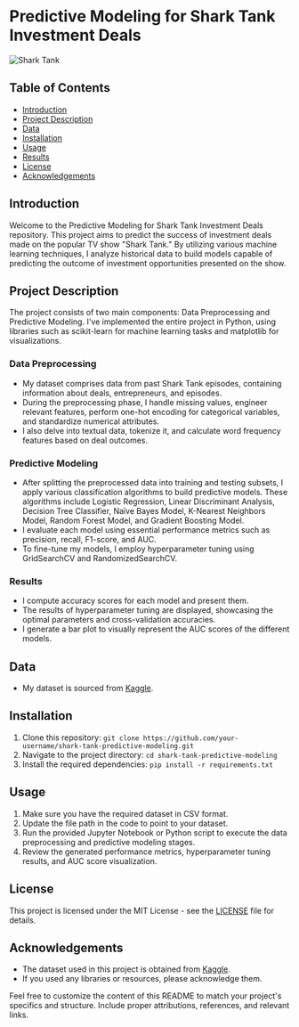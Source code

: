 # Predictive Modeling for Shark Tank Investment Deals

![Shark Tank](https://github.com/VedantMandre/SharkTank_Analysis/assets/114442140/63069e81-b36f-4537-b36a-5641c75b88fa)

## Table of Contents
- [Introduction](#introduction)
- [Project Description](#project-description)
- [Data](#data)
- [Installation](#installation)
- [Usage](#usage)
- [Results](#results)
- [License](#license)
- [Acknowledgements](#acknowledgements)

## Introduction
Welcome to the Predictive Modeling for Shark Tank Investment Deals repository. This project aims to predict the success of investment deals made on the popular TV show "Shark Tank." By utilizing various machine learning techniques, I analyze historical data to build models capable of predicting the outcome of investment opportunities presented on the show.

## Project Description
The project consists of two main components: Data Preprocessing and Predictive Modeling. I've implemented the entire project in Python, using libraries such as scikit-learn for machine learning tasks and matplotlib for visualizations.

### Data Preprocessing
- My dataset comprises data from past Shark Tank episodes, containing information about deals, entrepreneurs, and episodes.
- During the preprocessing phase, I handle missing values, engineer relevant features, perform one-hot encoding for categorical variables, and standardize numerical attributes.
- I also delve into textual data, tokenize it, and calculate word frequency features based on deal outcomes.

### Predictive Modeling
- After splitting the preprocessed data into training and testing subsets, I apply various classification algorithms to build predictive models. These algorithms include Logistic Regression, Linear Discriminant Analysis, Decision Tree Classifier, Naïve Bayes Model, K-Nearest Neighbors Model, Random Forest Model, and Gradient Boosting Model.
- I evaluate each model using essential performance metrics such as precision, recall, F1-score, and AUC.
- To fine-tune my models, I employ hyperparameter tuning using GridSearchCV and RandomizedSearchCV.

### Results
- I compute accuracy scores for each model and present them.
- The results of hyperparameter tuning are displayed, showcasing the optimal parameters and cross-validation accuracies.
- I generate a bar plot to visually represent the AUC scores of the different models.

## Data
- My dataset is sourced from [Kaggle](https://www.kaggle.com/datasets/ulrikthygepedersen/shark-tank-companies).

## Installation
1. Clone this repository: `git clone https://github.com/your-username/shark-tank-predictive-modeling.git`
2. Navigate to the project directory: `cd shark-tank-predictive-modeling`
3. Install the required dependencies: `pip install -r requirements.txt`

## Usage
1. Make sure you have the required dataset in CSV format.
2. Update the file path in the code to point to your dataset.
3. Run the provided Jupyter Notebook or Python script to execute the data preprocessing and predictive modeling stages.
4. Review the generated performance metrics, hyperparameter tuning results, and AUC score visualization.

## License
This project is licensed under the MIT License - see the [LICENSE](LICENSE) file for details.

## Acknowledgements
- The dataset used in this project is obtained from [Kaggle](https://www.kaggle.com/datasets/ulrikthygepedersen/shark-tank-companies).
- If you used any libraries or resources, please acknowledge them.

Feel free to customize the content of this README to match your project's specifics and structure. Include proper attributions, references, and relevant links.
